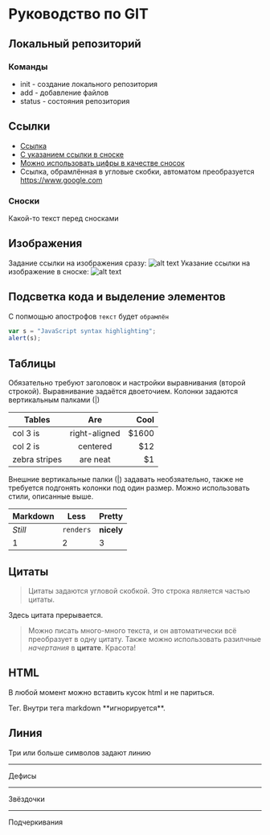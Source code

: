 # Руководство по GIT
## Локальный репозиторий
### Команды
* init - создание локального репозитория
* add - добавление файлов
* status - состояния репозитория
## Ссылки
* [Ссылка](https://www.google.com)
* [С указанием ссылки в сноске][Arbitrary case-insensitive reference text]
* [Можно использовать цифры в качестве сносок][1]
* Ссылка, обрамлённая в угловые скобки, автоматом преобразуется
<https://www.google.com>
### Сноски
Какой-то текст перед сносками

[arbitrary case-insensitive reference text]: https://www.mozilla.org

[1]: http://slashdot.org

## Изображения
Задание ссылки на изображения сразу: 
![alt text](https://img.iamcook.ru/old/upl/recipes/cat/u6009-6f7bc626987a569ea82abc781c2c1205.jpg "Logo Title Text 1")
Указание ссылки на изображение в сноске: 
![alt text][logo]

[logo]: https://img.iamcook.ru/2022/upl/recipes/cat/u-0055aa1fb8da4adafee90111fede57ed.jpg "Logo Title Text 2"

## Подсветка кода и выделение элементов

С попмощью апострофов `текст` будет `обрамлён`
```javascript
var s = "JavaScript syntax highlighting";
alert(s);
``````
## Таблицы

Обязательно требуют заголовок и настройки выравнивания (второй строкой). Выравнивание задаётся двоеточием. Колонки задаются вертикальным палками (|)

| Tables        | Are           | Cool  |
| ------------- |:-------------:| -----:|
| col 3 is      | right-aligned | $1600 |
| col 2 is      | centered      |   $12 |
| zebra stripes | are neat      |    $1 |

Внешние вертикальные палки (|) задавать необзяательно, также не требуется подгонять колонки под один размер. Можно использовать стили, описанные выше.

Markdown | Less | Pretty
--- | --- | ---
*Still* | `renders` | **nicely**
1 | 2 | 3

## Цитаты
> Цитаты задаются угловой скобкой.
> Это строка является частью цитаты.

Здесь цитата прерывается.

> Можно писать много-много текста, и он автоматически всё преобразует в одну цитату. Также можно использовать разилчные *начертания* в **цитате**. Красота!

## HTML
В любой момент можно вставить кусок html и не париться.

<div>
  <p>Тег. Внутри тега markdown **игнорируется**.</p>
</div>

## Линия
Три или больше символов задают линию

---

Дефисы

***

Звёздочки

___

Подчеркивания